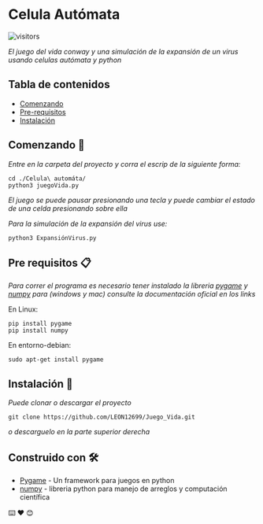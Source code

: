 # Celula Autómata

  ![visitors](https://visitor-badge.laobi.icu/badge?page_id=leon12699.juego_de_la_vida)
  
_El juego del vida conway y una simulación de la expansión de un virus usando celulas autómata y python_

## Tabla de contenidos

- [Comenzando](##comenzando-)
- [Pre-requisitos](#pre-requisitos-)
- [Instalación](#instalación-)




## Comenzando 🚀

_Entre en la carpeta del proyecto y corra el escrip de la siguiente forma:_

```
cd ./Celula\ automáta/
python3 juegoVida.py
```
_El juego se puede pausar presionando una tecla y puede cambiar el estado de una celda presionando sobre ella_

_Para la simulación de la expansión del virus use:_

```
python3 ExpansiónVirus.py
```


## Pre requisitos 📋

_Para correr el programa es necesario tener instalado la libreria [pygame](https://www.pygame.org/download.shtml) y [numpy](https://numpy.org/install/) para (windows y mac) consulte la documentación oficial en los links_


En Linux:

```
pip install pygame 
pip install numpy
```
En entorno-debian:

```
sudo apt-get install pygame
```



## Instalación 🔧

_Puede clonar o descargar el proyecto_

```
git clone https://github.com/LEON12699/Juego_Vida.git 
```
_o descarguelo en la parte superior derecha_



## Construido con 🛠️


* [Pygame](https://www.pygame.org/news) - Un framework para juegos en python
* [numpy](https://numpy.org/) - libreria python para manejo de arreglos y computación científica 




⌨️  ❤️  😊
